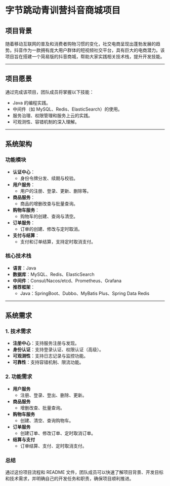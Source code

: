 # 字节跳动青训营抖音商城项目

## 项目背景
随着移动互联网的普及和消费者购物习惯的变化，社交电商呈现出蓬勃发展的趋势。抖音作为一款拥有庞大用户群体的短视频社交平台，具有巨大的电商潜力。该项目旨在搭建一个简易版的抖音商城，帮助大家实践相关技术栈，提升开发技能。

---

## 项目愿景
通过完成该项目，团队成员将掌握以下技能：
- Java 的编程实践。
- 中间件（如 MySQL、Redis、ElasticSearch）的使用。
- 服务治理、权限管理和服务上云的实践。
- 可观测性、容错机制的深入理解。

---

## 系统架构
### **功能模块**
- **认证中心**：
  - 身份令牌分发、续期与校验。
- **用户服务**：
  - 用户的注册、登录、更新、删除等。
- **商品服务**：
  - 商品的增删改查与批量查询。
- **购物车服务**：
  - 购物车的创建、查询与清空。
- **订单服务**：
  - 订单的创建、修改与定时取消。
- **支付与结算**：
  - 支付和订单结算，支持定时取消支付。

### **核心技术栈**
- **语言**：Java
- **数据库**：MySQL、Redis、ElasticSearch
- **中间件**：Consul/Nacos/etcd、Prometheus、Grafana
- **推荐框架**：
  - Java：SpringBoot、Dubbo、MyBatis Plus、Spring Data Redis

---

## 系统需求
### **1. 技术需求**
- **注册中心**：支持服务注册与发现。
- **身份认证**：支持登录认证、权限认证（高级）。
- **可观测性**：支持日志记录与监控功能。
- **可靠性**：支持容错机制、限流功能。

### **2. 功能需求**
- **用户服务**
  - 注册、登录、登出、删除、更新。
- **商品服务**
  - 增删改查、批量查询。
- **购物车服务**
  - 创建、清空、查询购物车。
- **订单服务**
  - 创建订单、修改订单、定时取消订单。
- **结算与支付**
  - 订单结算、支付、定时取消支付。


### **总结**
通过这份项目流程和 README 文件，团队成员可以快速了解项目背景、开发目标和技术需求，并明确自己的开发任务和职责，确保项目顺利推进。
